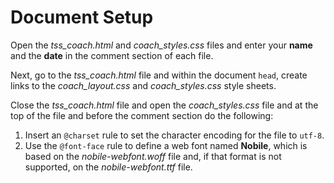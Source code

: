 # Document Setup
Open the *tss_coach.html* and *coach_styles.css* files and enter your **name** and the **date** in the comment section of each file.

Next, go to the *tss_coach.html* file and within the document `head`, create links to the *coach_layout.css* and *coach_styles.css* style sheets. 

Close the *tss_coach.html* file and open the *coach_styles.css* file and at the top of the file and before the comment section do the following:
1. Insert an `@charset` rule to set the character encoding for the file to `utf-8`.
2. Use the `@font-face` rule to define a web font named **Nobile**, which is based on the *nobile-webfont.woff* file and, if that format is not supported, on the *nobile-webfont.ttf* file. 